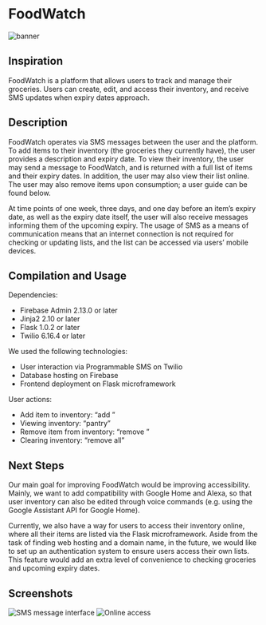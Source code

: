 # FoodWatch #
![banner](https://i.imgur.com/NtqaYc4.png)

## Inspiration ##
FoodWatch is a platform that allows users to track and manage their groceries. Users can create, edit, and access their inventory, and receive SMS updates when expiry dates approach.

## Description ##
FoodWatch operates via SMS messages between the user and the platform. To add items to their inventory (the groceries they currently have), the user provides a description and expiry date. To view their inventory, the user may send a message to FoodWatch, and is returned with a full list of items and their expiry dates. In addition, the user may also view their list online. The user may also remove items upon consumption; a user guide can be found below.

At time points of one week, three days, and one day before an item’s expiry date, as well as the expiry date itself, the user will also receive messages informing them of the upcoming expiry. The usage of SMS as a means of communication means that an internet connection is not required for checking or updating lists, and the list can be accessed via users’ mobile devices.

## Compilation and Usage ##
Dependencies:
* Firebase Admin 2.13.0 or later
* Jinja2 2.10 or later
* Flask 1.0.2 or later
* Twilio 6.16.4 or later

We used the following technologies:
* User interaction via Programmable SMS on Twilio
* Database hosting on Firebase
* Frontend deployment on Flask microframework

User actions:
* Add item to inventory: “add <quantity> <commodity name> <expiry date>”
* Viewing inventory: “pantry”
* Remove item from inventory: “remove <quantity> <commodity name> <expiry date>”
* Clearing inventory: “remove all”

## Next Steps ##
Our main goal for improving FoodWatch would be improving accessibility. Mainly, we want to add compatibility with Google Home and Alexa, so that user inventory can also be edited through voice commands (e.g. using the Google Assistant API for Google Home).

Currently, we also have a way for users to access their inventory online, where all their items are listed via the Flask microframework. Aside from the task of finding web hosting and a domain name, in the future, we would like to set up an authentication system to ensure users access their own lists. This feature would add an extra level of convenience to checking groceries and upcoming expiry dates. 

## Screenshots ##
![SMS message interface]()
![Online access]()
